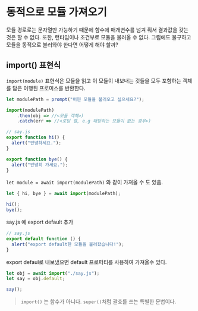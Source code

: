 # 동적으로 모듈 가져오기

모듈 경로로는 문자열만 가능하기 때문에 함수에 매개변수를 넘겨 줘서 결과값을 갖는 것은 할 수 없다. 또한, 런타임이나 조건부로 모듈을 불러올 수 없다.
그럼에도 불구하고 모듈을 동적으로 불러와야 한다면 어떻게 해야 할까?

## import() 표현식

`import(module)` 표현식은 모듈을 읽고 이 모듈이 내보내는 것들을 모두 포함하는 객체를 담은 이행된 프로미스를 반환한다.

```js
let modulePath = prompt("어떤 모듈을 불러오고 싶으세요?");

import(modulePath)
	.then(obj => //<모듈 객체>)
	.catch(err => //<로딩 엘, e.g 해당하는 모듈이 없는 경우>)
```

```js
// say.js
export function hi() {
  alert("안녕하세요.");
}

export function bye() {
  alert("안녕히 가세요.");
}
```

`let module = await import(modulePath)` 와 같이 가져올 수 도 있음.

```js
let { hi, bye } = await import(modulePath);

hi();
bye();
```

say.js 에 export default 추가

```js
// say.js
export default function () {
  alert("export default한 모듈을 불러왔습니다!");
}
```

export defaul로 내보냈으면 default 프로퍼티를 사용하여 가져올수 있다.

```js
let obj = await import("./say.js");
let say = obj.default;

say();
```

> `import()` 는 함수가 아니다. `super()`처럼 괄호를 쓰는 특별한 문법이다.
